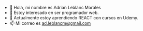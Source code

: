 - 👋 Hola, mi nombre es Adrian Leblanc Morales
- 👀 Estoy interesado en ser programador web.
- 🌱 Actualmente estoy aprendiendo REACT con cursos en Udemy.
- 📫 Mi correo es ad.leblancm@gmail.com

<!---
adrianleblanc/adrianleblanc is a ✨ special ✨ repository because its `README.md` (this file) appears on your GitHub profile.
You can click the Preview link to take a look at your changes.
--->
